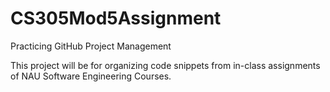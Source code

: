 # CS305Mod5Assignment
Practicing GitHub Project Management

This project will be for organizing code snippets from in-class assignments of NAU Software Engineering Courses.
